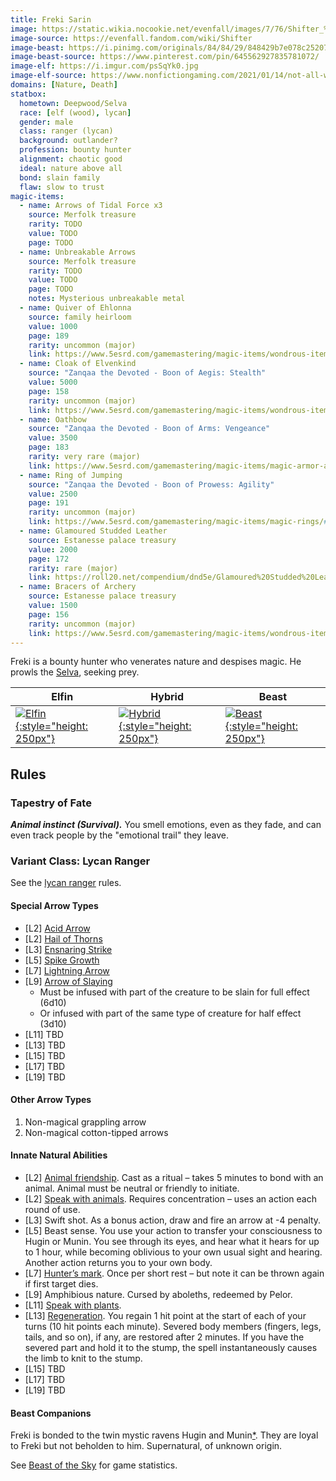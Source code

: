 ```yaml
---
title: Freki Sarin
image: https://static.wikia.nocookie.net/evenfall/images/7/76/Shifter_%282%29.jpg
image-source: https://evenfall.fandom.com/wiki/Shifter
image-beast: https://i.pinimg.com/originals/84/84/29/848429b7e078c252073beb4511d79b8d.png
image-beast-source: https://www.pinterest.com/pin/645562927835781072/
image-elf: https://i.imgur.com/psSqYk0.jpg
image-elf-source: https://www.nonfictiongaming.com/2021/01/14/not-all-who-wander-are-lost-a-rangers-guide/
domains: [Nature, Death]
statbox:
  hometown: Deepwood/Selva
  race: [elf (wood), lycan]
  gender: male
  class: ranger (lycan)
  background: outlander?
  profession: bounty hunter
  alignment: chaotic good
  ideal: nature above all
  bond: slain family
  flaw: slow to trust
magic-items:
  - name: Arrows of Tidal Force x3
    source: Merfolk treasure
    rarity: TODO
    value: TODO
    page: TODO
  - name: Unbreakable Arrows
    source: Merfolk treasure
    rarity: TODO
    value: TODO
    page: TODO
    notes: Mysterious unbreakable metal
  - name: Quiver of Ehlonna
    source: family heirloom
    value: 1000
    page: 189
    rarity: uncommon (major)
    link: https://www.5esrd.com/gamemastering/magic-items/wondrous-items/#Efficient_Quiver
  - name: Cloak of Elvenkind
    source: "Zanqaa the Devoted - Boon of Aegis: Stealth"
    value: 5000
    page: 158
    rarity: uncommon (major)
    link: https://www.5esrd.com/gamemastering/magic-items/wondrous-items#TOC-Cloak-of-Elvenkind
  - name: Oathbow
    source: "Zanqaa the Devoted - Boon of Arms: Vengeance"
    value: 3500
    page: 183
    rarity: very rare (major)
    link: https://www.5esrd.com/gamemastering/magic-items/magic-armor-and-weapons/#Oathbow
  - name: Ring of Jumping
    source: "Zanqaa the Devoted - Boon of Prowess: Agility"
    value: 2500
    page: 191
    rarity: uncommon (major)
    link: https://www.5esrd.com/gamemastering/magic-items/magic-rings/#Ring_of_Mind_Shielding
  - name: Glamoured Studded Leather
    source: Estanesse palace treasury
    value: 2000
    page: 172
    rarity: rare (major)
    link: https://roll20.net/compendium/dnd5e/Glamoured%20Studded%20Leather#content
  - name: Bracers of Archery
    source: Estanesse palace treasury
    value: 1500
    page: 156
    rarity: uncommon (major)
    link: https://www.5esrd.com/gamemastering/magic-items/wondrous-items/#Bracers_of_Archery
---
```


Freki is a bounty hunter who venerates nature and despises magic. He prowls the [Selva](../locales/selva), seeking prey.

| Elfin | Hybrid | Beast |
|-------|--------|-------|
| [![Elfin](https://i.pinimg.com/originals/bf/6c/32/bf6c32901d1a100a8f1d2b47068dae67.jpg){:style="height: 250px"}](https://www.pinterest.com/pin/545498573597388522/) | [![Hybrid](https://static.wikia.nocookie.net/evenfall/images/7/76/Shifter_%282%29.jpg){:style="height: 250px"}](https://evenfall.fandom.com/wiki/Shifter) | [![Beast](https://i.pinimg.com/originals/84/84/29/848429b7e078c252073beb4511d79b8d.png){:style="height: 250px"}](https://www.pinterest.com/pin/645562927835781072/) |

## Rules

### Tapestry of Fate

***Animal instinct (Survival).*** You smell emotions, even as they fade, and can even track people by the "emotional trail" they leave.

### Variant Class: Lycan Ranger

See the [lycan ranger](../rules/lycan-ranger) rules.

#### Special Arrow Types

* \[L2\] [Acid Arrow](https://5e.tools/spells.html#melf%27s%20acid%20arrow_phb)
* \[L2\] [Hail of Thorns](https://5e.tools/spells.html#hail%20of%20thorns_phb)
* \[L3\] [Ensnaring Strike](https://5e.tools/spells.html#ensnaring%20strike_phb)
* \[L5\] [Spike Growth](https://5e.tools/spells.html#spike%20growth_phb)
* \[L7\] [Lightning Arrow](https://5e.tools/spells.html#lightning%20arrow_phb)
* \[L9\] [Arrow of Slaying](https://5e.tools/items.html#arrow%20of%20slaying%20%28*%29_dmg)
  * Must be infused with part of the creature to be slain for full effect (6d10)
  * Or infused with part of the same type of creature for half effect (3d10)
* \[L11\] TBD
* \[L13\] TBD
* \[L15\] TBD
* \[L17\] TBD
* \[L19\] TBD

#### Other Arrow Types

1. Non-magical grappling arrow
2. Non-magical cotton-tipped arrows

#### Innate Natural Abilities

* \[L2\] [Animal friendship](https://5e.tools/spells.html#animal%20friendship_phb). Cast as a ritual – takes 5 minutes to bond with an animal. Animal must be neutral or friendly to initiate.
* \[L2\] [Speak with animals](https://5e.tools/spells.html#speak%20with%20animals_phb). Requires concentration – uses an action each round of use.
* \[L3\] Swift shot. As a bonus action, draw and fire an arrow at -4 penalty.
* \[L5\] Beast sense. You use your action to transfer your consciousness to Hugin or Munin. You see through its eyes, and hear what it hears for up to 1 hour, while becoming oblivious to your own usual sight and hearing. Another action returns you to your own body.
* \[L7\] [Hunter’s mark](https://5e.tools/spells.html#hunter's%20mark_phb). Once per short rest – but note it can be thrown again if first target dies.
* \[L9\] Amphibious nature. Cursed by aboleths, redeemed by Pelor.
* \[L11\] [Speak with plants](https://5e.tools/spells.html#speak%20with%20plants_phb).
* \[L13\] [Regeneration](https://5e.tools/spells.html#regenerate_phb). You regain 1 hit point at the start of each of your turns (10 hit points each minute). Severed body members (fingers, legs, tails, and so on), if any, are restored after 2 minutes. If you have the severed part and hold it to the stump, the spell instantaneously causes the limb to knit to the stump.
* \[L15\] TBD
* \[L17\] TBD
* \[L19\] TBD

#### Beast Companions

Freki is bonded to the twin mystic ravens Hugin and Munin[*](https://en.wikipedia.org/wiki/Huginn_and_Muninn). They are loyal to Freki but not beholden to him. Supernatural, of unknown origin.

See [Beast of the Sky](https://5e.tools/bestiary.html#beast%20of%20the%20sky_tce) for game statistics.
